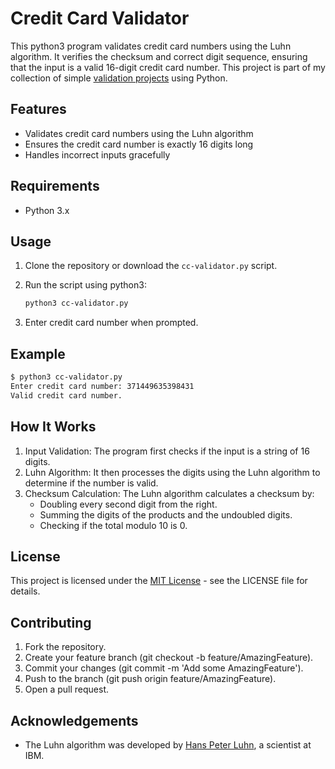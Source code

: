 # Credit Card Validator

This python3 program validates credit card numbers using the Luhn algorithm. It verifies the checksum and correct digit sequence, ensuring that the input is a valid 16-digit credit card number. This project is part of my collection of simple [validation projects](https://github.com/AgSpades/validation-projects) using Python.

## Features

- Validates credit card numbers using the Luhn algorithm
- Ensures the credit card number is exactly 16 digits long
- Handles incorrect inputs gracefully

## Requirements

- Python 3.x

## Usage

1. Clone the repository or download the `cc-validator.py` script.
2. Run the script using python3:

    ```sh
    python3 cc-validator.py
    ```

3. Enter credit card number when prompted.

## Example

```sh
$ python3 cc-validator.py
Enter credit card number: 371449635398431
Valid credit card number.
```
## How It Works

1. Input Validation: The program first checks if the input is a string of 16 digits.
2. Luhn Algorithm: It then processes the digits using the Luhn algorithm to determine if the number is valid.
3. Checksum Calculation: The Luhn algorithm calculates a checksum by:
    - Doubling every second digit from the right.
    - Summing the digits of the products and the undoubled digits.
    - Checking if the total modulo 10 is 0.

## License

This project is licensed under the [MIT License](./LICENSE) - see the LICENSE file for details.

## Contributing

1. Fork the repository.
2. Create your feature branch (git checkout -b feature/AmazingFeature).
3. Commit your changes (git commit -m 'Add some AmazingFeature').
4. Push to the branch (git push origin feature/AmazingFeature).
5. Open a pull request.

## Acknowledgements

- The Luhn algorithm was developed by [Hans Peter Luhn](https://en.wikipedia.org/wiki/Hans_Peter_Luhn), a scientist at IBM.